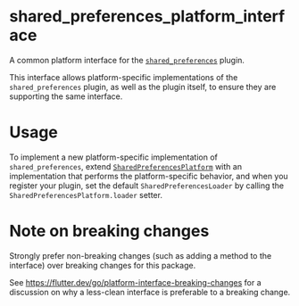 # shared_preferences_platform_interface

A common platform interface for the [`shared_preferences`][1] plugin.

This interface allows platform-specific implementations of the `shared_preferences`
plugin, as well as the plugin itself, to ensure they are supporting the
same interface.

# Usage

To implement a new platform-specific implementation of `shared_preferences`, extend
[`SharedPreferencesPlatform`][2] with an implementation that performs the
platform-specific behavior, and when you register your plugin, set the default
`SharedPreferencesLoader` by calling the `SharedPreferencesPlatform.loader` setter.

# Note on breaking changes

Strongly prefer non-breaking changes (such as adding a method to the interface)
over breaking changes for this package.

See https://flutter.dev/go/platform-interface-breaking-changes for a discussion
on why a less-clean interface is preferable to a breaking change.

[1]: ../shared_preferences
[2]: lib/shared_preferences_platform_interface.dart

